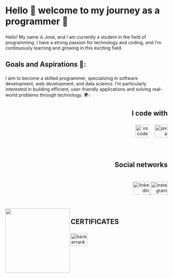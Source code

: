<h1 align="left">Hello 👋 welcome to my journey as a programmer 🚀</h1>

###

<p align="left">Hello! My name is José, and I am currently a student in the field of programming. I have a strong passion for technology and coding, and I'm continuously learning and growing in this exciting field.</p>

###

<h2 align="left">Goals and Aspirations 🎯:</h2>

###

<p align="left">I aim to become a skilled programmer, specializing in software development, web development, and data science. I’m particularly interested in building efficient, user-friendly applications and solving real-world problems through technology. 🌍💡</p>

###

<h2 align="right">I code with</h2>

###

<div align="right">
  <img src="https://cdn.jsdelivr.net/gh/devicons/devicon/icons/vscode/vscode-original.svg" height="40" alt="vscode logo"  />
  <img width="12" />
  <img src="https://cdn.jsdelivr.net/gh/devicons/devicon/icons/java/java-original.svg" height="40" alt="java logo"  />
</div>

###

<br clear="both">

<h2 align="right">Social networks</h2>

###

<br clear="both">

<div align="right">
  <a href="www.linkedin.com/in/jesus-molina-284a4335a" target="_blank">
    <img src="https://raw.githubusercontent.com/maurodesouza/profile-readme-generator/master/src/assets/icons/social/linkedin/default.svg" width="52" height="40" alt="linkedin logo"  />
  </a>
  <a href="https://www.instagram.com/jj_moul1090?igsh=dzFkNXE5MnZ3eGd3" target="_blank">
    <img src="https://raw.githubusercontent.com/maurodesouza/profile-readme-generator/master/src/assets/icons/social/instagram/default.svg" width="52" height="40" alt="instagram logo"  />
  </a>
</div>

###

<br clear="both">

<img align="left" height="200" src="https://i.pinimg.com/736x/7e/05/8d/7e058d01d8ee1303f1eeb7d92a7b3c0c.jpg"  />

###

<h2 align="left">CERTIFICATES</h2>

###

<div align="left">
  <a href="https://www.hackerrank.com/certificates/iframe/1bb7049cceb7" target="_blank">
    <img src="https://raw.githubusercontent.com/maurodesouza/profile-readme-generator/master/src/assets/icons/social/hackerrank/default.svg" width="52" height="40" alt="hackerrank logo"  />
  </a>
</div>

###
